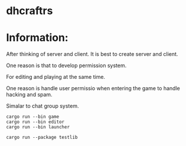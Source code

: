 # dhcraftrs


# Information:
  After thinking of server and client. It is best to create server and client.

  One reason is that to develop permission system.

  For editing and playing at the same time.

  One reason is handle user permissio when entering the game to handle hacking and spam.

  Simalar to chat group system.

```
cargo run --bin game
cargo run --bin editor
cargo run --bin launcher
```

```
cargo run --package testlib
```